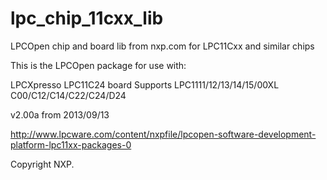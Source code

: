 # lpc_chip_11cxx_lib
LPCOpen chip and board lib from nxp.com for LPC11Cxx and similar chips

This is the LPCOpen package for use with:

LPCXpresso LPC11C24 board
Supports LPC1111/12/13/14/15/00XL
C00/C12/C14/C22/C24/D24

v2.00a from 2013/09/13

http://www.lpcware.com/content/nxpfile/lpcopen-software-development-platform-lpc11xx-packages-0

Copyright NXP.
